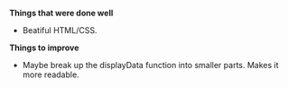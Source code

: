 **Things that were done well**

-   Beatiful HTML/CSS.

**Things to improve**

-   Maybe break up the displayData function into smaller parts. Makes it more readable.
